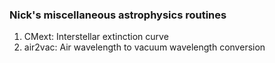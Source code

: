 ### Nick's miscellaneous astrophysics routines

1) CMext: Interstellar extinction curve
2) air2vac: Air wavelength to vacuum wavelength conversion
